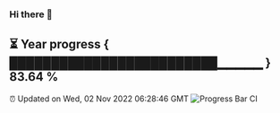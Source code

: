 ### Hi there 👋
⏳ Year progress { █████████████████████████▁▁▁▁▁ } 83.64 %
---
⏰ Updated on Wed, 02 Nov 2022 06:28:46 GMT
![Progress Bar CI](https://github.com/liununu/liununu/workflows/Progress%20Bar%20CI/badge.svg)
